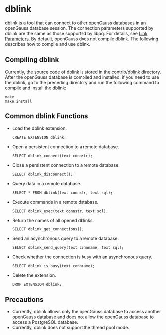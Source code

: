 # dblink<a name="EN-US_TOPIC_0000001111753952"></a>

dblink is a tool that can connect to other openGauss databases in an openGauss database session. The connection parameters supported by dblink are the same as those supported by libpq. For details, see  [Link Parameters](link-parameters.md). By default, openGauss does not compile dblink. The following describes how to compile and use dblink.

## Compiling dblink<a name="section968819125285"></a>

Currently, the source code of dblink is stored in the  [contrib/dblink](https://gitcode.com/opengauss/openGauss-server/tree/master/contrib/dblink)  directory. After the openGauss database is compiled and installed, if you need to use the dblink, go to the preceding directory and run the following command to compile and install the dblink:

```
make
make install
```

## Common dblink Functions<a name="section1440011715283"></a>

-   Load the dblink extension.

    ```
    CREATE EXTENSION dblink;
    ```

-   Open a persistent connection to a remote database.

    ```
    SELECT dblink_connect(text connstr);
    ```

-   Close a persistent connection to a remote database.

    ```
    SELECT dblink_disconnect();
    ```

-   Query data in a remote database.

    ```
    SELECT * FROM dblink(text connstr, text sql);
    ```

-   Execute commands in a remote database.

    ```
    SELECT dblink_exec(text connstr, text sql);
    ```

-   Return the names of all opened dblinks.

    ```
    SELECT dblink_get_connections();
    ```

-   Send an asynchronous query to a remote database.

    ```
    SELECT dblink_send_query(text connname, text sql);
    ```

-   Check whether the connection is busy with an asynchronous query.

    ```
    SELECT dblink_is_busy(text connname);
    ```

-   Delete the extension.

    ```
    DROP EXTENSION dblink;
    ```


## Precautions<a name="section1910642310280"></a>

-   Currently, dblink allows only the openGauss database to access another openGauss database and does not allow the openGauss database to access a PostgreSQL database.
-   Currently, dblink does not support the thread pool mode.

